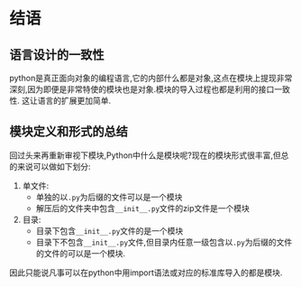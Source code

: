 # 结语

## 语言设计的一致性

python是真正面向对象的编程语言,它的内部什么都是对象,这点在模块上提现非常深刻,因为即便是非常特使的模块也是对象.模块的导入过程也都是利用的接口一致性.
这让语言的扩展更加简单.

## 模块定义和形式的总结

回过头来再重新审视下模块,Python中什么是模块呢?现在的模块形式很丰富,但总的来说可以做如下划分:

1. 单文件:
    + 单独的以`.py`为后缀的文件可以是一个模块
    + 解压后的文件夹中包含`__init__.py`文件的zip文件是一个模块
2. 目录:
    + 目录下包含`__init__.py`文件的是一个模块
    + 目录下不包含`__init__.py`文件,但目录内任意一级包含以`.py`为后缀的文件的文件的可以是一个模块.
    
因此只能说凡事可以在python中用import语法或对应的标准库导入的都是模块.